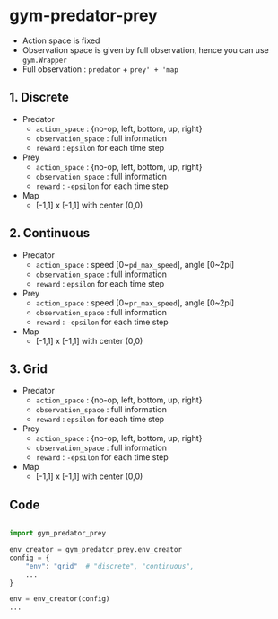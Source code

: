 # gym-predator-prey

* Action space  is fixed 
* Observation space is given by full observation, hence you can use `gym.Wrapper`
* Full observation : `predator` + `prey' + 'map`

## 1. Discrete 

* Predator 
  * `action_space` : {no-op, left, bottom, up, right}
  * `observation_space` : full information
  * `reward`  : `epsilon` for each time step 
* Prey
  * `action_space` : {no-op, left, bottom, up, right}
  * `observation_space` : full information
  * `reward`  : `-epsilon` for each time step 
* Map 
  * [-1,1] x [-1,1] with center (0,0)


## 2. Continuous

* Predator 
  * `action_space` : speed [0~`pd_max_speed`], angle [0~2pi]
  * `observation_space` : full information
  * `reward`  : `epsilon` for each time step 
* Prey
  * `action_space` : speed [0~`pr_max_speed`], angle [0~2pi]
  * `observation_space` : full information
  * `reward`  : `-epsilon` for each time step 
* Map 
  * [-1,1] x [-1,1] with center (0,0)


## 3. Grid 
* Predator 
  * `action_space` : {no-op, left, bottom, up, right}
  * `observation_space` : full information
  * `reward`  : `epsilon` for each time step 
* Prey
  * `action_space` : {no-op, left, bottom, up, right}
  * `observation_space` : full information
  * `reward`  : `-epsilon` for each time step 
* Map 
  * [-1,1] x [-1,1] with center (0,0)


## Code 

```python

import gym_predator_prey

env_creator = gym_predator_prey.env_creator
config = {
    "env": "grid"  # "discrete", "continuous",
    ...
}

env = env_creator(config)
...

```